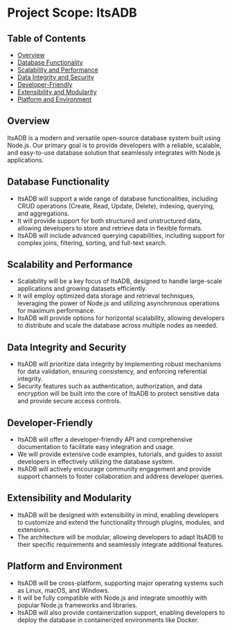 # Project Scope: ItsADB

## Table of Contents

- [Overview](#overview)
- [Database Functionality](#database-functionality)
- [Scalability and Performance](#scalability-and-performance)
- [Data Integrity and Security](#data-integrity-and-security)
- [Developer-Friendly](#developer-friendly)
- [Extensibility and Modularity](#extensibility-and-modularity)
- [Platform and Environment](#platform-and-environment)

## Overview

ItsADB is a modern and versatile open-source database system built using Node.js. Our primary goal is to provide developers with a reliable, scalable, and easy-to-use database solution that seamlessly integrates with Node.js applications.

## Database Functionality

- ItsADB will support a wide range of database functionalities, including CRUD operations (Create, Read, Update, Delete), indexing, querying, and aggregations.
- It will provide support for both structured and unstructured data, allowing developers to store and retrieve data in flexible formats.
- ItsADB will include advanced querying capabilities, including support for complex joins, filtering, sorting, and full-text search.

## Scalability and Performance

- Scalability will be a key focus of ItsADB, designed to handle large-scale applications and growing datasets efficiently.
- It will employ optimized data storage and retrieval techniques, leveraging the power of Node.js and utilizing asynchronous operations for maximum performance.
- ItsADB will provide options for horizontal scalability, allowing developers to distribute and scale the database across multiple nodes as needed.

## Data Integrity and Security

- ItsADB will prioritize data integrity by implementing robust mechanisms for data validation, ensuring consistency, and enforcing referential integrity.
- Security features such as authentication, authorization, and data encryption will be built into the core of ItsADB to protect sensitive data and provide secure access controls.

## Developer-Friendly

- ItsADB will offer a developer-friendly API and comprehensive documentation to facilitate easy integration and usage.
- We will provide extensive code examples, tutorials, and guides to assist developers in effectively utilizing the database system.
- ItsADB will actively encourage community engagement and provide support channels to foster collaboration and address developer queries.

## Extensibility and Modularity

- ItsADB will be designed with extensibility in mind, enabling developers to customize and extend the functionality through plugins, modules, and extensions.
- The architecture will be modular, allowing developers to adapt ItsADB to their specific requirements and seamlessly integrate additional features.

## Platform and Environment

- ItsADB will be cross-platform, supporting major operating systems such as Linux, macOS, and Windows.
- It will be fully compatible with Node.js and integrate smoothly with popular Node.js frameworks and libraries.
- ItsADB will also provide containerization support, enabling developers to deploy the database in containerized environments like Docker.
